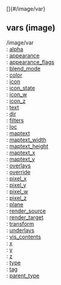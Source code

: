 []{#/image/var}    
## vars (image)    
/image/var    
:   [alpha](/ref/atom/var/alpha.md)    
:   [appearance](/ref/atom/var/appearance.md)    
:   [appearance_flags](/ref/atom/var/appearance_flags.md)    
:   [blend_mode](/ref/atom/var/blend_mode.md)    
:   [color](/ref/atom/var/color.md)    
:   [icon](/ref/atom/var/icon.md)    
:   [icon_state](/ref/atom/var/icon_state.md)    
:   [icon_w](/ref/atom/var/icon_w.md)    
:   [icon_z](/ref/atom/var/icon_z.md)    
:   [text](/ref/atom/var/text.md)    
:   [dir](/ref/atom/var/dir.md)    
:   [filters](/ref/atom/var/filters.md)    
:   [loc](/ref/image/var/loc.md)    
:   [maptext](/ref/atom/var/maptext.md)    
:   [maptext_width](/ref/atom/var/maptext_width.md)    
:   [maptext_height](/ref/atom/var/maptext_height.md)    
:   [maptext_x](/ref/atom/var/maptext_x.md)    
:   [maptext_y](/ref/atom/var/maptext_y.md)    
:   [overlays](/ref/atom/var/overlays.md)    
:   [override](/ref/atom/var/override.md)    
:   [pixel_x](/ref/atom/var/pixel_x.md)    
:   [pixel_y](/ref/atom/var/pixel_y.md)    
:   [pixel_w](/ref/atom/var/pixel_w.md)    
:   [pixel_z](/ref/atom/var/pixel_z.md)    
:   [plane](/ref/atom/var/plane.md)    
:   [render_source](/ref/atom/var/render_source.md)    
:   [render_target](/ref/atom/var/render_target.md)    
:   [transform](/ref/atom/var/transform.md)    
:   [underlays](/ref/atom/var/underlays.md)    
:   [vis_contents](/ref/atom/var/vis_contents.md)    
:   [x](/ref/atom/var/x.md)    
:   [y](/ref/atom/var/y.md)    
:   [z](/ref/atom/var/z.md)    
:   [type](/ref/datum/var/type.md)    
:   [tag](/ref/datum/var/tag.md)    
:   [parent_type](/ref/datum/var/parent_type.md)  